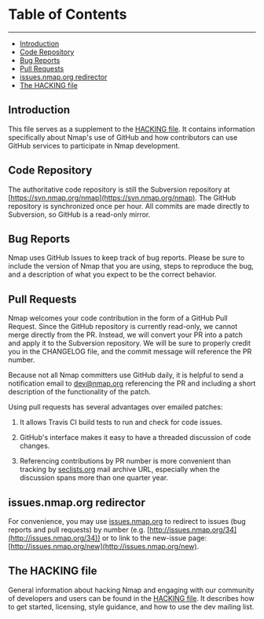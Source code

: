 # Table of Contents
---

 * [Introduction](#intro)
 * [Code Repository](#repo)
 * [Bug Reports](#bug)
 * [Pull Requests](#pr)
 * [issues.nmap.org redirector](#issues)
 * [The HACKING file](#hacking)

## <a name="intro"></a>Introduction

This file serves as a supplement to the [HACKING file](HACKING). It contains information specifically about Nmap's use of GitHub and how contributors can use GitHub services to participate in Nmap development.

## <a name="repo"></a>Code Repository

The authoritative code repository is still the Subversion repository at [https://svn.nmap.org/nmap](https://svn.nmap.org/nmap). The GitHub repository is synchronized once per hour. All commits are made directly to Subversion, so GitHub is a read-only mirror.

## <a name="bug"></a>Bug Reports

Nmap uses GitHub Issues to keep track of bug reports. Please be sure to include the version of Nmap that you are using, steps to reproduce the bug, and a description of what you expect to be the correct behavior.

## <a name="pr"></a>Pull Requests

Nmap welcomes your code contribution in the form of a GitHub Pull Request. Since the GitHub repository is currently read-only, we cannot merge directly from the PR. Instead, we will convert your PR into a patch and apply it to the Subversion repository. We will be sure to properly credit you in the CHANGELOG file, and the commit message will reference the PR number.

Because not all Nmap committers use GitHub daily, it is helpful to send a
notification email to [dev@nmap.org](mailto:dev@nmap.org) referencing the PR and including a short
description of the functionality of the patch.

Using pull requests has several advantages over emailed patches:

1. It allows Travis CI build tests to run and check for code issues.

2. GitHub's interface makes it easy to have a threaded discussion of code
changes.

3. Referencing contributions by PR number is more convenient than tracking by
[seclists.org](http://seclists.org/) mail archive URL, especially when the discussion spans more than
one quarter year.

## <a name="issues"></a>issues.nmap.org redirector

For convenience, you may use [issues.nmap.org](http://issues.nmap.org) to redirect to issues (bug reports and pull requests) by number (e.g. [http://issues.nmap.org/34](http://issues.nmap.org/34)) or to link to the new-issue page: [http://issues.nmap.org/new](http://issues.nmap.org/new).

## <a name="hacking"></a>The HACKING file

General information about hacking Nmap and engaging with our community of
developers and users can be found in the [HACKING file](HACKING). It describes how to get started, licensing, style guidance, and how to use the dev mailing list.
